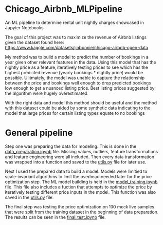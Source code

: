 # Chicago_Airbnb_MLPipeline
 An ML pipeline to determine rental unit nightly charges showcased in Jupyter Notebooks

The goal of this project was to maximize the revenue of Airbnb listings given the dataset found here: https://www.kaggle.com/datasets/jinbonnie/chicago-airbnb-open-data

My method was to build a model to predict the number of bookings in a year given other relevant features in the data. Using this model that has the nightly price as a feature, iteratively testing prices to see which has the highest predicted revenue (yearly bookings * nightly price) would be possible. Ulitmately, the model was unable to capture the relationship between the price and bookings well enough to drop predicted bookings low enough to get a nuanced listing price. Best listing prices suggested by the algorithm were hugely overestimated. 

With the right data and model this method should be useful and the method with this dataset could be aided by some synthetic data indicating to the model that large prices for certain listing types equate to no bookings

# General pipeline
Step one was preparing the data for modeling. This is done in the [data_preparation.ipynb](https://github.com/Feebami/Chicago_Airbnb_MLPipeline/blob/main/data_preparation.ipynb) file. Missing values, outliers, feature transformations and feature engineering were all included. Then every data transformation was wrapped into a function and saved to the [utils.py](https://github.com/Feebami/Chicago_Airbnb_MLPipeline/blob/main/utils.py) file for later use. 

Next I used the prepared data to build a model. Models were limitied to scale-invariant algorithms to limit the overhead needed later for the price optimization step. The ML model building is held in the [model_training.ipynb](https://github.com/Feebami/Chicago_Airbnb_MLPipeline/blob/main/model_training.ipynb) file. This file also includes a fuction that attempts to optimize the price by iteratively testing different price inputs in the model. This function was also saved in the [utils.py](https://github.com/Feebami/Chicago_Airbnb_MLPipeline/blob/main/utils.py) file.

The final step was testing the price optimization on 100 mock live samples that were split from the training dataset in the beginning of data preparation. The results can be seen in the [final_test.ipynb](https://github.com/Feebami/Chicago_Airbnb_MLPipeline/blob/main/final_test.ipynb) file.
